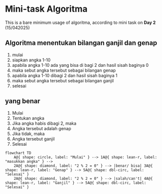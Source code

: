 # Mini-task Algoritma

This is a bare minimum usage of algoritma, according to mini task on **Day 2** (15/042025)

## Algoritma menentukan bilangan ganjil dan genap

1. mulai
2. siapkan angka 1-10
3. apabila angka 1-10 ada yang bisa di bagi 2 dan hasil sisah baginya 0
4. maka sebut angka tersebut sebagai bilangan genap
5. apabila angka 1-10 dibagi 2 dan hasil sisah baginya 1
6. maka sebut angka tersebut sebagai bilangan ganjil
7. selesai

## yang benar

1. Mulai
2. Tentukan angka
3. Jika angka habis dibagi 2, maka
4. Angka tersebut adalah genap
5. Jika tidak, maka
6. Angka tersebut ganjil
7. Selesai

```mermaid
flowchart TD
    A@{ shape: circle, label: "Mulai" } --> 1A@{ shape: lean-r, label: "masukkan angka" } -->
    2A@{ shape: diamond, label: "2 % 2 = 0" } --> |benar/ bisa| 3A@{ shape: lean-r, label: "Genap" } --> 5A@{ shape: dbl-circ, label: "Selesai" }
    2A@{ shape: diamond, label: "2 % 2 = 0" } --> |salah/can't| 4A@{ shape: lean-r, label: "Ganjil" } --> 5A@{ shape: dbl-circ, label: "Selesai" }

```
